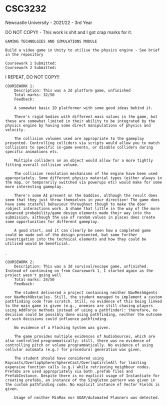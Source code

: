# CSC3232
Newcastle University - 2021/22 - 3rd Year

DO NOT COPY!! - This work is shit and I got crap marks for it. 

	GAMING TECHNOLGIES AND SIMULATIONS MODULE
	
	Build a video game in Unity to utilise the physics engine - See brief in the repository
	
	Coursework 1 Submitted:
	Coursework 2 Submitted: 

I REPEAT, DO NOT COPY!!

	COURSEWORK 1:
	    Description: This was a 2d platform game, unfinished
	    Total marks: 32/50
	    Feedback: 
	    
	    A somewhat basic 2D platformer with some good ideas behind it. 
	    
	    There's rigid bodies with different mass values in the game, but these are somewhat limited in their ability to be integrated by the physics engine by having some direct manipulations of physics and velocity. 
	    
	    The collision volumes used are appropriate to the gameplay presented. Controlling colliders via scripts would allow you to match collisions to specific in-game events, or disable colliders during specific animations etc. 
	    
	    Multiple colliders on an object would allow for a more tightly fitting overall collision volume. 
	    
	    The collision resolution mechanisms of the engine have been used appropriately. Some different physics material types (either always in the map, or temporarily switched via powerups etc) would make for some more interesting gameplay. 
	    
	    There's some AI present on the baddies, although the result does seem that they just throw themselves in your direction! The game does have some stateful behaviour throughout though to make the door /object interactions work. A shame that little in the way of the more advanced probability/game design elements made their way into the submission, although the use of random values in places does create some opportunities for different gameplay. 
	    
	    A good start, and it can clearly be seen how a completed game could be made out of the design presented, but some further investigation into the technical elements and how they could be utilised would be beneficial. 
	    
.

	COURSEWORK 2:
	    Description: This was a 3d survival/escape game, unfinished. Instead of continuing on from Coursework 1, I started again as the project wasn't going well
	    Total marks: 24/50
	    Feedback: 
	    
	    The student delivered a project containing neither NavMeshAgents nor NavMeshObstacles. Still, the student managed to implement a custom pathfinding code from scratch. Still, no evidence of this being linked to the main game is given (e.g., enemies are still chasing players using AddForce methods instead of using a pathfinder): therefore, no decision could be possibly done using pathfinding, neither the outcome of such decisions could influence pathfinding.
	    
	    No evidence of a Flocking System was given.
	    
	    The game provides multiple evidences of AudioSources, which are also controlled programmatically; still, there was no evidence of controlling pitch or volume programmatically. No evidence of using cellular automata (e.g.) for procedural generation was given.
	    
	    The student should have considered using Raycasts/OverlapSphere/SphereCast/OverlapCircleAll for limiting expensive function calls (e.g.) while retrieving neighbour nodes. Prefabs are used appropriately via both .prefab files and PrefabInstance. Despite there is no explicit usage of Instantiate for creating prefabs, an instance of the Singleton pattern was given in the custom pathfinding code. No explicit instance of Vector Fields is given.
	    
	    Usage of neither MinMax nor GOAP/Automated Planners was detected.

